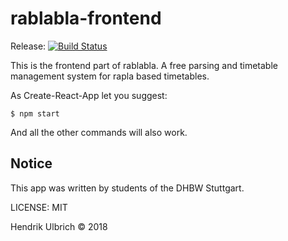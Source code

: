 # rablabla-frontend

Release: [![Build Status](https://travis-ci.org/dhbw-timetable/rablabla-frontend.svg?branch=master)](https://travis-ci.org/dhbw-timetable/rablabla-frontend)

This is the frontend part of rablabla. A free parsing and timetable management system for rapla based timetables.

As Create-React-App let you suggest:

```
$ npm start
```

And all the other commands will also work.

## Notice

This app was written by students of the DHBW Stuttgart.

LICENSE: MIT

Hendrik Ulbrich © 2018
